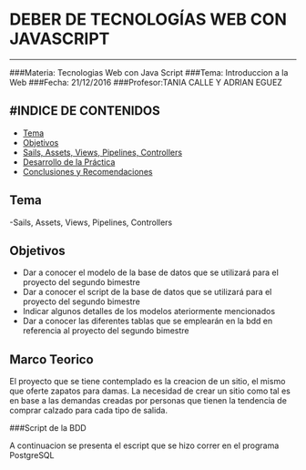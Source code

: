 # DEBER DE TECNOLOGÍAS WEB CON JAVASCRIPT
-------------------------------------------
###Materia: Tecnologias Web con Java Script
###Tema: Introduccion a la Web
###Fecha: 21/12/2016
###Profesor:TANIA CALLE Y ADRIAN EGUEZ

#INDICE DE CONTENIDOS
-------------------------------------------
- <a href="#tema">Tema</a>
- <a href="#objetivos">Objetivos</a>
- <a href="#marco-teorico">Sails, Assets, Views, Pipelines, Controllers</a>
- <a href="#desarrollo">Desarrollo de la Práctica</a>
- <a href="#conrec">Conclusiones y Recomendaciones</a>

<a name="tema"></a>
## Tema
-Sails, Assets, Views, Pipelines, Controllers

<a name="objetivos"></a>
## Objetivos

- Dar a conocer el modelo de la base de datos que se utilizará para el proyecto del segundo bimestre
- Dar a conocer el script de la base de datos que se utilizará para el proyecto del segundo bimestre
- Indicar algunos detalles de los modelos ateriormente mencionados
- Dar a conocer las diferentes tablas que se emplearán en la bdd en referencia al proyecto del segundo bimestre

<a name="marco-teorico"></a>
## Marco Teorico

El proyecto que se tiene contemplado es la creacion de un sitio, el mismo que oferte zapatos para damas.
La necesidad de crear un sitio como tal es en base a las demandas creadas por personas que tienen la tendencia de comprar calzado para cada tipo
de salida.




###<a name="script_bdd">Script de la BDD</a>

A continuacion se presenta el escript que se hizo correr en el programa PostgreSQL
